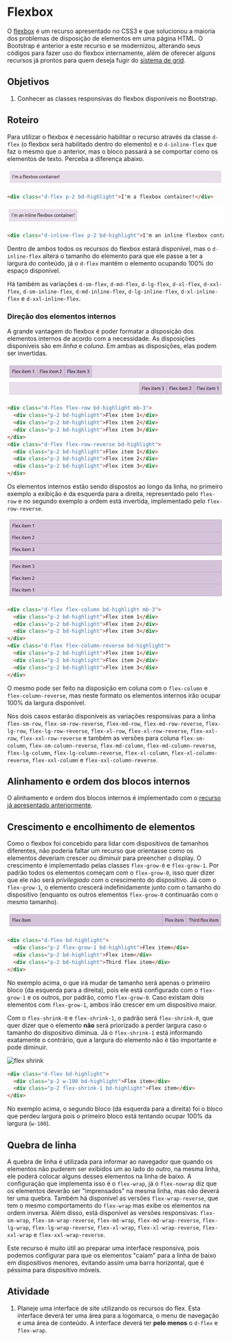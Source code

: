 # Flexbox
O [flexbox](https://developer.mozilla.org/pt-BR/docs/Web/CSS/CSS_Flexible_Box_Layout/Basic_Concepts_of_Flexbox) é um recurso apresentado no CSS3 e que solucionou a maioria dos problemas de disposição de elementos em uma página HTML. O Bootstrap é anterior a este recurso e se modernizou, alterando seus códigos para fazer uso do flexbox internamente, além de oferecer alguns recursos já prontos para quem deseja fugir do [sistema de grid](../09_align_sort/README.md).

## Objetivos
1. Conhecer as classes responsivas do flexbox disponíveis no Bootstrap.

## Roteiro
Para utilizar o flexbox é necessário habilitar o recurso através da classe `d-flex` (o flexbox será habilitado dentro do elemento) e o `d-inline-flex` que faz o mesmo que o anterior, mas o bloco passará a se comportar como os elementos de texto. Perceba a diferença abaixo.

![`d-flex`](./imgs/d-flex.png)
```html
<div class="d-flex p-2 bd-highlight">I'm a flexbox container!</div>
```

![`d-flex`](./imgs/d-inline-flex.png)
```html
<div class="d-inline-flex p-2 bd-highlight">I'm an inline flexbox container!</div>
```

Dentro de ambos todos os recursos do flexbox estará disponível, mas o `d-inline-flex` altera o tamanho do elemento para que ele passe a ter a largura do conteúdo, já o `d-flex` mantém o elemento ocupando 100% do espaço disponível.

Há também as variações `d-sm-flex`, `d-md-flex`, `d-lg-flex`, `d-xl-flex`, `d-xxl-flex`, `d-sm-inline-flex`, `d-md-inline-flex`, `d-lg-inline-flex`, `d-xl-inline-flex` e `d-xxl-inline-flex`.

### Direção dos elementos internos
A grande vantagem do flexbox é poder formatar a disposição dos elementos internos de acordo com a necessidade. As disposições disponíveis são em *linha* e *coluna*. Em ambas as disposições, elas podem ser invertidas.

![Flex Row](./imgs/flex-row.png)
```html
<div class="d-flex flex-row bd-highlight mb-3">
  <div class="p-2 bd-highlight">Flex item 1</div>
  <div class="p-2 bd-highlight">Flex item 2</div>
  <div class="p-2 bd-highlight">Flex item 3</div>
</div>
<div class="d-flex flex-row-reverse bd-highlight">
  <div class="p-2 bd-highlight">Flex item 1</div>
  <div class="p-2 bd-highlight">Flex item 2</div>
  <div class="p-2 bd-highlight">Flex item 3</div>
</div>
```

Os elementos internos estão sendo dispostos ao longo da linha, no primeiro exemplo a exibição é da esquerda para a direita, representado pelo `flex-row` e no segundo exemplo a ordem está invertida, implementado pelo `flex-row-reverse`.

![Flex Row](./imgs/flex-column.png)
```html
<div class="d-flex flex-column bd-highlight mb-3">
  <div class="p-2 bd-highlight">Flex item 1</div>
  <div class="p-2 bd-highlight">Flex item 2</div>
  <div class="p-2 bd-highlight">Flex item 3</div>
</div>
<div class="d-flex flex-column-reverse bd-highlight">
  <div class="p-2 bd-highlight">Flex item 1</div>
  <div class="p-2 bd-highlight">Flex item 2</div>
  <div class="p-2 bd-highlight">Flex item 3</div>
</div>
```
O mesmo pode ser feito na disposição em coluna com o `flex-column` e `flex-column-reverse`, mas neste formato os elementos internos irão ocupar 100% da largura disponível.

Nos dois casos estarão disponíveis as variações responsivas para a linha `flex-sm-row`, `flex-sm-row-reverse`, `flex-md-row`, `flex-md-row-reverse`, `flex-lg-row`, `flex-lg-row-reverse`, `flex-xl-row`, `flex-xl-row-reverse`, `flex-xxl-row`, `flex-xxl-row-reverse` e também as versões para coluna `flex-sm-column`, `flex-sm-column-reverse`, `flex-md-column`, `flex-md-column-reverse`, `flex-lg-column`, `flex-lg-column-reverse`, `flex-xl-column`, `flex-xl-column-reverse`, `flex-xxl-column` e `flex-xxl-column-reverse`.

## Alinhamento e ordem dos blocos internos
O alinhamento e ordem dos blocos internos é implementado com o [recurso já apresentado anteriormente](../09_align_sort/README.md).

## Crescimento e encolhimento de elementos
Como o flexbox foi concebido para lidar com dispositivos de tamanhos diferentes, não poderia faltar um recurso que orientasse como os elementos deveriam crescer ou diminuir para preencher o display. O crescimento é implementado pelas classes `flex-grow-0` e `flex-grow-1`. Por padrão todos os elementos começam com o `flex-grow-0`, isso quer dizer que ele não será *privilegiado* com o crescimento do dispositivo. Já com o `flex-grow-1`, o elemento crescerá indefinidamente junto com o tamanho do dispositivo (enquanto os outros elementos `flex-grow-0` continuarão com o mesmo tamanho).

![flex grow](./imgs/flex-grow.png)
```html
<div class="d-flex bd-highlight">
  <div class="p-2 flex-grow-1 bd-highlight">Flex item</div>
  <div class="p-2 bd-highlight">Flex item</div>
  <div class="p-2 bd-highlight">Third flex item</div>
</div>
```
No exemplo acima, o que irá mudar de tamanho será apenas o primeiro bloco (da esquerda para a direita), pois ele está configurado com o `flex-grow-1` e os outros, por padrão, como `flex-grow-0`. Caso existam dois elementos com `flex-grow-1`, ambos irão crescer em um dispositivo maior.

Com o `flex-shrink-0` e `flex-shrink-1`, o padrão será `flex-shrink-0`, que quer dizer que o elemento **não** será priorizado a perder largura caso o tamanho do dispositivo diminua. Já o `flex-shrink-1` está informando exatamente o contrário, que a largura do elemento não é tão importante e pode diminuir.

![flex shrink](./imgs/flex-flex-shrink.png)
```html
<div class="d-flex bd-highlight">
  <div class="p-2 w-100 bd-highlight">Flex item</div>
  <div class="p-2 flex-shrink-1 bd-highlight">Flex item</div>
</div>
```

No exemplo acima, o segundo bloco (da esquerda para a direita) foi o bloco que perdeu largura pois o primeiro bloco está tentando ocupar 100% da largura (`w-100`).

## Quebra de linha
A quebra de linha é utilizada para informar ao navegador que quando os elementos não puderem ser exibidos um ao lado do outro, na mesma linha, ele poderá colocar alguns desses elementos na linha de baixo. A configuração que implementa isso é o `flex-wrap`, já o `flex-nowrap` diz que os elementos deverão ser "imprensados" na mesma linha, mas não deverá ter uma quebra. Também há disponível as versões `flex-wrap-reverse`, que tem o mesmo comportamento do `flex-wrap` mas exibe os elementos na ordem inversa. Além disso, está disponível as versões responsivas: `flex-sm-wrap`, `flex-sm-wrap-reverse`, `flex-md-wrap`, `flex-md-wrap-reverse`, `flex-lg-wrap`, `flex-lg-wrap-reverse`, `flex-xl-wrap`, `flex-xl-wrap-reverse`, `flex-xxl-wrap` e `flex-xxl-wrap-reverse`.

Este recurso é muito útil ao preparar uma interface responsiva, pois podemos configurar para que os elementos "caiam" para a linha de baixo em dispositivos menores, evitando assim uma barra horizontal, que é péssima para dispositivo móveis.

## Atividade
1. Planeje uma interface de site utilizando os recursos do flex. Esta interface deverá ter uma área para a logomarca, o menu de navegação e uma área de conteúdo. A interface deverá ter **pelo menos** o `d-flex` e `flex-wrap`.